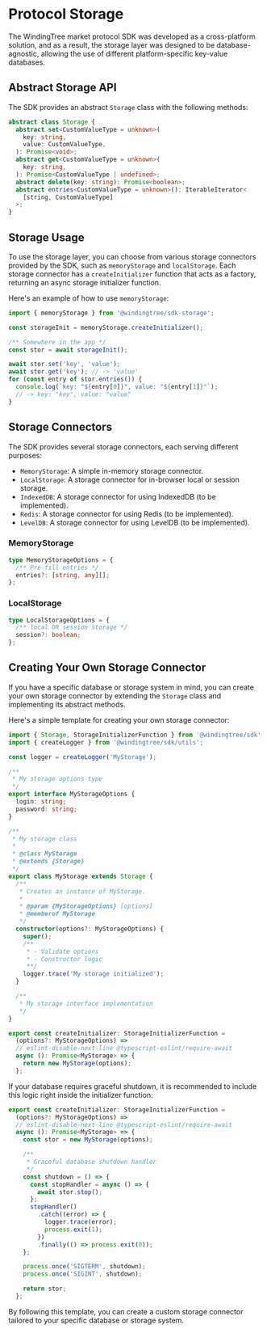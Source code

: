 # Protocol Storage

The WindingTree market protocol SDK was developed as a cross-platform solution, and as a result, the storage layer was designed to be database-agnostic, allowing the use of different platform-specific key-value databases.

## Abstract Storage API

The SDK provides an abstract `Storage` class with the following methods:

```typescript
abstract class Storage {
  abstract set<CustomValueType = unknown>(
    key: string,
    value: CustomValueType,
  ): Promise<void>;
  abstract get<CustomValueType = unknown>(
    key: string,
  ): Promise<CustomValueType | undefined>;
  abstract delete(key: string): Promise<boolean>;
  abstract entries<CustomValueType = unknown>(): IterableIterator<
    [string, CustomValueType]
  >;
}
```

## Storage Usage

To use the storage layer, you can choose from various storage connectors provided by the SDK, such as `memoryStorage` and `localStorage`. Each storage connector has a `createInitializer` function that acts as a factory, returning an async storage initializer function.

Here's an example of how to use `memoryStorage`:

```typescript
import { memoryStorage } from '@windingtree/sdk-storage';

const storageInit = memoryStorage.createInitializer();

/** Somewhere in the app */
const stor = await storageInit();

await stor.set('key', 'value');
await stor.get('key'); // -> 'value'
for (const entry of stor.entries()) {
  console.log(`key: "${entry[0]}", value: "${entry[1]}"`);
  // -> key: "key", value: "value"
}
```

## Storage Connectors

The SDK provides several storage connectors, each serving different purposes:

- `MemoryStorage`: A simple in-memory storage connector.
- `LocalStorage`: A storage connector for in-browser local or session storage.
- `IndexedDB`: A storage connector for using IndexedDB (to be implemented).
- `Redis`: A storage connector for using Redis (to be implemented).
- `LevelDB`: A storage connector for using LevelDB (to be implemented).

### MemoryStorage

```typescript
type MemoryStorageOptions = {
  /** Pre-fill entries */
  entries?: [string, any][];
};
```

### LocalStorage

```typescript
type LocalStorageOptions = {
  /** local OR session storage */
  session?: boolean;
};
```

## Creating Your Own Storage Connector

If you have a specific database or storage system in mind, you can create your own storage connector by extending the `Storage` class and implementing its abstract methods.

Here's a simple template for creating your own storage connector:

```typescript
import { Storage, StorageInitializerFunction } from '@windingtree/sdk';
import { createLogger } from '@windingtree/sdk/utils';

const logger = createLogger('MyStorage');

/**
 * My storage options type
 */
export interface MyStorageOptions {
  login: string;
  password: string;
}

/**
 * My storage class
 *
 * @class MyStorage
 * @extends {Storage}
 */
export class MyStorage extends Storage {
  /**
   * Creates an instance of MyStorage.
   *
   * @param {MyStorageOptions} [options]
   * @memberof MyStorage
   */
  constructor(options?: MyStorageOptions) {
    super();
    /**
     * - Validate options
     * - Constructor logic
     **/
    logger.trace('My storage initialized');
  }

  /**
   * My storage interface implementation
   */
}

export const createInitializer: StorageInitializerFunction =
  (options?: MyStorageOptions) =>
  // eslint-disable-next-line @typescript-eslint/require-await
  async (): Promise<MyStorage> => {
    return new MyStorage(options);
  };
```

If your database requires graceful shutdown, it is recommended to include this logic right inside the initializer function:

```typescript
export const createInitializer: StorageInitializerFunction =
  (options?: MyStorageOptions) =>
  // eslint-disable-next-line @typescript-eslint/require-await
  async (): Promise<MyStorage> => {
    const stor = new MyStorage(options);

    /**
     * Graceful database shutdown handler
     */
    const shutdown = () => {
      const stopHandler = async () => {
        await stor.stop();
      };
      stopHandler()
        .catch((error) => {
          logger.trace(error);
          process.exit(1);
        })
        .finally(() => process.exit(0));
    };

    process.once('SIGTERM', shutdown);
    process.once('SIGINT', shutdown);

    return stor;
  };
```

By following this template, you can create a custom storage connector tailored to your specific database or storage system.
